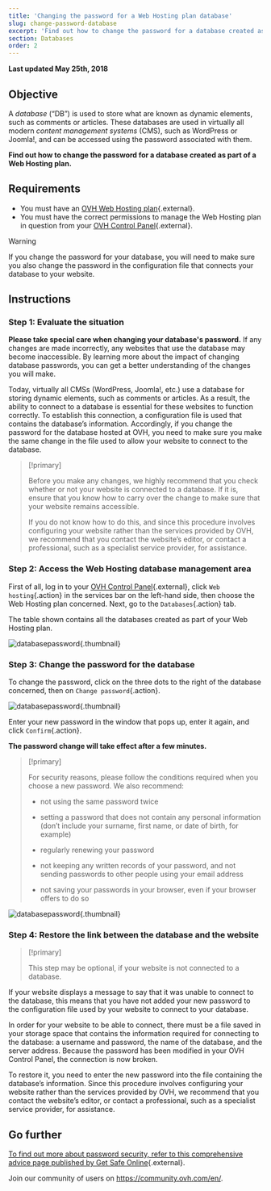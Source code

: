 ```yaml
---
title: 'Changing the password for a Web Hosting plan database'
slug: change-password-database
excerpt: 'Find out how to change the password for a database created as part of a Web Hosting plan'
section: Databases
order: 2
---
```


**Last updated May 25th, 2018**

## Objective

A *database* (“DB”) is used to store what are known as dynamic elements, such as comments or articles. These databases are used in virtually all modern *content management systems* (CMS), such as WordPress or Joomla!, and can be accessed using the password associated with them.

**Find out how to change the password for a database created as part of a Web Hosting plan.**

## Requirements

- You must have an [OVH Web Hosting plan](https://www.ovh.co.uk/web-hosting/){.external}.
- You must have the correct permissions to manage the Web Hosting plan in question from your [OVH Control Panel](https://www.ovh.com/auth/?action=gotomanager){.external}.

> [!warning]
>
> If you change the password for your database, you will need to make sure you also change the password in the configuration file that connects your database to your website.
>

## Instructions

### Step 1: Evaluate the situation

**Please take special care when changing your database's password.** If any changes are made incorrectly, any websites that use the database may become inaccessible. By learning more about the impact of changing database passwords, you can get a better understanding of the changes you will make.

Today, virtually all CMSs (WordPress, Joomla!, etc.) use a database for storing dynamic elements, such as comments or articles. As a result, the ability to connect to a database is essential for these websites to function correctly. To establish this connection, a configuration file is used that contains the database’s information. Accordingly, if you change the password for the database hosted at OVH, you need to make sure you make the same change in the file used to allow your website to connect to the database.

> [!primary]
>
> Before you make any changes, we highly recommend that you check whether or not your website is connected to a database. If it is, ensure that you know how to carry over the change to make sure that your website remains accessible.
>
> If you do not know how to do this, and since this procedure involves configuring your website rather than the services provided by OVH, we recommend that you contact the website’s editor, or contact a professional, such as a specialist service provider, for assistance.
>

### Step 2: Access the Web Hosting database management area

First of all, log in to your [OVH Control Panel](https://www.ovh.com/auth/?action=gotomanager){.external}, click `Web hosting`{.action} in the services bar on the left-hand side, then choose the Web Hosting plan concerned. Next, go to the `Databases`{.action} tab.

The table shown contains all the databases created as part of your Web Hosting plan.

![databasepassword](images/database-password-step1.png){.thumbnail}

### Step 3: Change the password for the database

To change the password, click on the three dots to the right of the database concerned, then on `Change password`{.action}.

![databasepassword](images/database-password-step2.png){.thumbnail}

Enter your new password in the window that pops up, enter it again, and click `Confirm`{.action}.

**The password change will take effect after a few minutes.**

> [!primary]
>
> For security reasons, please follow the conditions required when you choose a new password. We also recommend:
>
> - not using the same password twice
>
> - setting a password that does not contain any personal information (don’t include your surname, first name, or date of birth, for example)
>
> - regularly renewing your password 
>
> - not keeping any written records of your password, and not sending passwords to other people using your email address
>
> - not saving your passwords in your browser, even if your browser offers to do so
>

![databasepassword](images/database-password-step3.png){.thumbnail}

### Step 4: Restore the link between the database and the website

> [!primary]
>
> This step may be optional, if your website is not connected to a database.
>

If your website displays a message to say that it was unable to connect to the database, this means that you have not added your new password to the configuration file used by your website to connect to your database.

In order for your website to be able to connect, there must be a file saved in your storage space that contains the information required for connecting to the database: a username and password, the name of the database, and the server address. Because the password has been modified in your OVH Control Panel, the connection is now broken.

To restore it, you need to enter the new password into the file containing the database’s information. Since this procedure involves configuring your website rather than the services provided by OVH, we recommend that you contact the website’s editor, or contact a professional, such as a specialist service provider, for assistance.

## Go further

[To find out more about password security, refer to this comprehensive advice page published by Get Safe Online](https://www.getsafeonline.org/protecting-yourself/passwords/){.external}.

Join our community of users on <https://community.ovh.com/en/>.